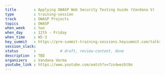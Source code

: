 ```yaml
---
title        : Applying OWASP Web Security Testing Guide (Vandana V)
type         : training-session
track        : OWASP Projects
topics       : OWASP
when_week    : two
when_day     : 12th - Friday
when_time    : WS-3
hey_summit   : https://pre-summit-training-sessions.heysummit.com/talks/applying-owasp-web-security-testing-guide/
session_slack:
status       :           # draft, review-content, done
description  : TBD
organizers   : Vandana Verma
youtube_link : https://www.youtube.com/watch?v=7zs4wezbt8o
---
```





